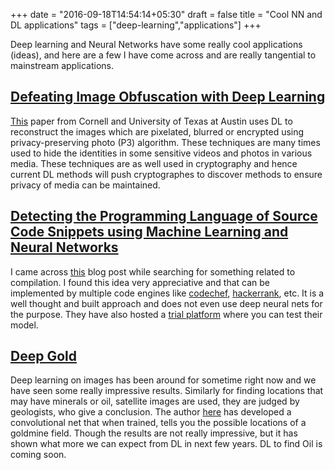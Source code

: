 +++
date = "2016-09-18T14:54:14+05:30"
draft = false
title = "Cool NN and DL applications"
tags = ["deep-learning","applications"]
+++

Deep learning and Neural Networks have some really cool applications (ideas), and here are a few I have come across and are really tangential to mainstream applications.

## [Defeating Image Obfuscation with Deep Learning](https://arxiv.org/pdf/1609.00408v2.pdf)

[This](https://arxiv.org/pdf/1609.00408v2.pdf) paper from Cornell and University of Texas at Austin uses DL to reconstruct the images which are pixelated, blurred or encrypted using privacy-preserving photo (P3) algorithm. These techniques are many times used to hide the identities in some sensitive videos and photos in various media. These techniques are as well used in cryptography and hence current DL methods will push cryptographes to discover methods to ensure privacy of media can be maintained.

## [Detecting the Programming Language of Source Code Snippets using Machine Learning and Neural Networks]((http://danielheres.space/jekyll/update/2016/07/18/detecting-the-programming-language-of-source-code-snippets-using-machine-learning-and-neural-networks.html))

I came across [this](http://danielheres.space/jekyll/update/2016/07/18/detecting-the-programming-language-of-source-code-snippets-using-machine-learning-and-neural-networks.html) blog post while searching for something related to compilation. I found this idea very appreciative and that can be implemented by multiple code engines like [codechef](codechef.com), [hackerrank](hackerrank.com), etc. It is a well thought and built approach and does not even use deep neural nets for the purpose. They have also hosted a [trial platform](http://petiteprogrammer.com/) where you can test their model.

## [Deep Gold](https://hackernoon.com/deep-gold-using-convolution-networks-to-find-minerals-aafdb37355df#.bzdqahgbh)

Deep learning on images has been around for sometime right now and we have seen some really impressive results. Similarly for finding locations that may have minerals or oil, satellite images are used, they are judged by geologists, who give a conclusion. The author [here](https://hackernoon.com/deep-gold-using-convolution-networks-to-find-minerals-aafdb37355df#.bzdqahgbh) has developed a convolutional net that when trained, tells you the possible locations of a goldmine field. Though the results are not really impressive, but it has shown what more we can expect from DL in next few years. DL to find Oil is coming soon.
